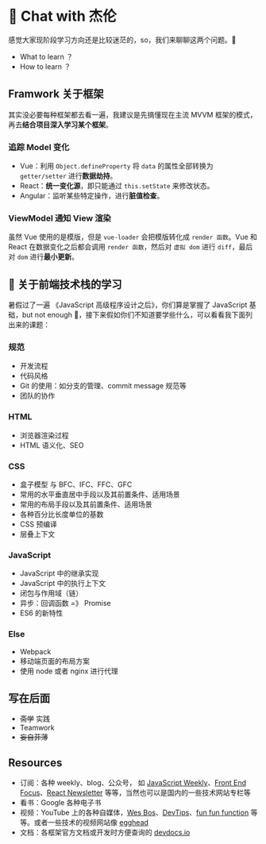 # 🍰 Chat with 杰伦

感觉大家现阶段学习方向还是比较迷茫的，so，我们来聊聊这两个问题。🌝

- What to learn ？
- How to learn ？

## Framwork 关于框架

其实没必要每种框架都去看一遍，我建议是先搞懂现在主流 MVVM 框架的模式，再去**结合项目深入学习某个框架**。

### 追踪 Model 变化

- Vue：利用 `Object.defineProperty` 将 `data` 的属性全部转换为 `getter/setter` 进行**数据劫持**。
- React：**统一变化源**，即只能通过 `this.setState` 来修改状态。
- Angular：监听某些特定操作，进行**脏值检查**。

### ViewModel 通知 View 渲染

虽然 Vue 使用的是模版，但是 `vue-loader` 会把模版转化成 `render 函数`。Vue 和 React 在数据变化之后都会调用 `render 函数`，然后对 `虚拟 dom` 进行 `diff`，最后对 `dom` 进行**最小更新**。

## 🧱 关于前端技术栈的学习

暑假过了一遍 《JavaScript 高级程序设计之后》，你们算是掌握了 JavaScript 基础，but not enough 🥺，接下来假如你们不知道要学些什么，可以看看我下面列出来的课题：

### 规范

- 开发流程
- 代码风格
- Git 的使用：如分支的管理、commit message 规范等
- 团队的协作

### HTML

- 浏览器渲染过程
- HTML 语义化、SEO

### CSS

- 盒子模型 与 BFC、IFC、FFC、GFC
- 常用的水平垂直居中手段以及其前置条件、适用场景
- 常用的布局手段以及其前置条件、适用场景
- 各种百分比长度单位的基数
- CSS 预编译
- 层叠上下文

### JavaScript

- JavaScript 中的继承实现
- JavaScript 中的执行上下文
- 闭包与作用域（链）
- 异步：回调函数 =》 Promise
- ES6 的新特性

### Else

- Webpack
- 移动端页面的布局方案
- 使用 node 或者 nginx 进行代理

## 写在后面

- ~~斋学~~ 实践
- Teamwork
- ~~妄自菲薄~~

## Resources

- 订阅：各种 weekly、blog、公众号， 如 [JavaScript Weekly](https://javascriptweekly.com/)、[Front End Focus](https://frontendfoc.us/)、[React Newsletter](http://reactjsnewsletter.com/) 等等，当然也可以是国内的一些技术网站专栏等
- 看书：Google 各种电子书
- 视频：YouTube 上的各种自媒体，[Wes Bos](https://www.youtube.com/channel/UCoebwHSTvwalADTJhps0emA)、[DevTips](https://www.youtube.com/channel/UCyIe-61Y8C4_o-zZCtO4ETQ)、[fun fun function](https://www.youtube.com/channel/UCO1cgjhGzsSYb1rsB4bFe4Q) 等等。或者一些技术的视频网站像 [egghead](https://egghead.io/)
- 文档：各框架官方文档或开发时方便查询的 [devdocs.io](https://devdocs.io)
